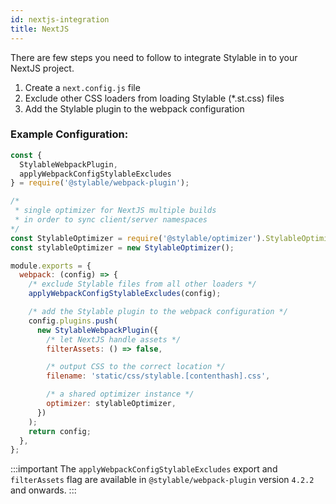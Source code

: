 ```yaml
---
id: nextjs-integration
title: NextJS
---
```


There are few steps you need to follow to integrate Stylable in to your NextJS project.

1. Create a `next.config.js` file
2. Exclude other CSS loaders from loading Stylable (\*.st.css) files
3. Add the Stylable plugin to the webpack configuration

### Example Configuration:

<!-- prettier-ignore-start -->

```js title="next.config.js"
const { 
  StylableWebpackPlugin,
  applyWebpackConfigStylableExcludes 
} = require('@stylable/webpack-plugin');

/* 
 * single optimizer for NextJS multiple builds 
 * in order to sync client/server namespaces 
*/
const StylableOptimizer = require('@stylable/optimizer').StylableOptimizer;
const stylableOptimizer = new StylableOptimizer();

module.exports = {
  webpack: (config) => {
    /* exclude Stylable files from all other loaders */
    applyWebpackConfigStylableExcludes(config);

    /* add the Stylable plugin to the webpack configuration */
    config.plugins.push(
      new StylableWebpackPlugin({
        /* let NextJS handle assets */
        filterAssets: () => false,

        /* output CSS to the correct location */
        filename: 'static/css/stylable.[contenthash].css',

        /* a shared optimizer instance */
        optimizer: stylableOptimizer,
      })
    );
    return config;
  },
};
```

<!-- prettier-ignore-end -->

:::important
The `applyWebpackConfigStylableExcludes` export and `filterAssets` flag are available in `@stylable/webpack-plugin` version `4.2.2` and onwards.
:::
